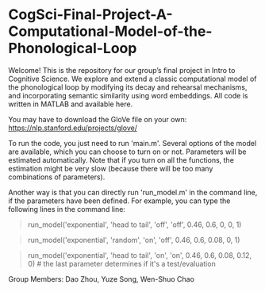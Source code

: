 # CogSci-Final-Project-A-Computational-Model-of-the-Phonological-Loop
Welcome! This is the repository for our group’s final project in Intro to Cognitive Science. We explore and extend a classic computational model of the phonological loop by modifying its decay and rehearsal mechanisms, and incorporating semantic similarity using word embeddings. All code is written in MATLAB and available here. 

You may have to download the GloVe file on your own: https://nlp.stanford.edu/projects/glove/

To run the code, you just need to run 'main.m'. Several options of the model are available, which you can choose to turn on or not. Parameters will be estimated automatically. Note that if you turn on all the functions, the estimation might be very slow (because there will be too many combinations of parameters). 

Another way is that you can directly run 'run_model.m' in the command line, if the parameters have been defined. For example, you can type the following lines in the command line:

>run_model('exponential', 'head to tail', 'off', 'off', 0.46, 0.6, 0, 0, 1)

>run_model('exponential', 'random', 'on', 'off', 0.46, 0.6, 0.08, 0, 1)  

>run_model('exponential', 'head to tail', 'on', 'on', 0.46, 0.6, 0.08, 0.12, 0)  # the last parameter determines if it's a test/evaluation


Group Members: Dao Zhou, Yuze Song, Wen-Shuo Chao
